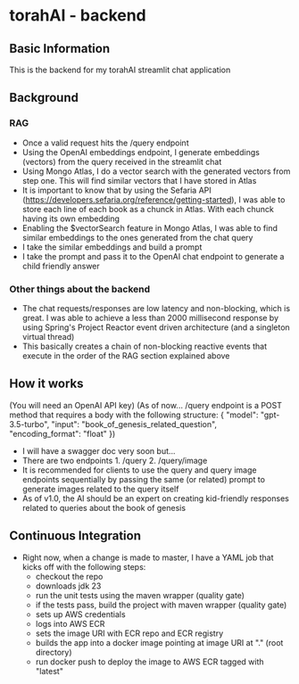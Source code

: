 # torahAI - backend

## Basic Information

This is the backend for my torahAI streamlit chat application

## Background

### RAG
  - Once a valid request hits the /query endpoint 
  - Using the OpenAI embeddings endpoint, I generate embeddings (vectors) from the query received in the streamlit chat 
  - Using Mongo Atlas, I do a vector search with the generated vectors from step one. This will find similar vectors that I have stored in Atlas
  - It is important to know that by using the Sefaria API (https://developers.sefaria.org/reference/getting-started), I was able to store each line of each book as a chunck in Atlas. With each chunck having its own embedding
  - Enabling the $vectorSearch feature in Mongo Atlas, I was able to find similar embeddings to the ones generated from the chat query
  - I take the similar embeddings and build a prompt
  - I take the prompt and pass it to the OpenAI chat endpoint to generate a child friendly answer

### Other things about the backend
  - The chat requests/responses are low latency and non-blocking, which is great. I was able to achieve a less than 2000 millisecond response by using Spring's Project Reactor event driven architecture (and a singleton virtual thread)
  - This basically creates a chain of non-blocking reactive events that execute in the order of the RAG section explained above

## How it works

(You will need an OpenAI API key)
(As of now... /query endpoint is a POST method that requires a body with the following structure:
  {
    "model": "gpt-3.5-turbo",
    "input": "book_of_genesis_related_question",
    "encoding_format": "float"
  })

  - I will have a swagger doc very soon but...
  - There are two endpoints 1. /query 2. /query/image
  - It is recommended for clients to use the query and query image endpoints sequentially by passing the same (or related) prompt to generate images related to the query itself
  - As of v1.0, the AI should be an expert on creating kid-friendly responses related to queries about the book of genesis


## Continuous Integration
  - Right now, when a change is made to master, I have a YAML job that kicks off with the following steps:
      - checkout the repo
      - downloads jdk 23
      - run the unit tests using the  maven wrapper (quality gate)
      - if the tests pass, build the project with maven wrapper (quality gate)
      - sets up AWS credentials
      - logs into AWS ECR
      - sets the image URI with ECR repo and ECR registry
      - builds the app into a docker image pointing at image URI at "." (root directory)
      - run docker push to deploy the image to AWS ECR tagged with "latest"
